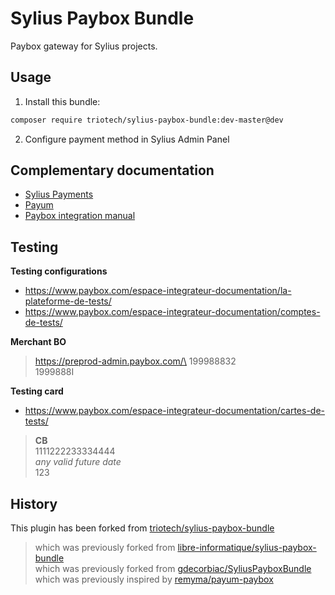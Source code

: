 # Sylius Paybox Bundle

Paybox gateway for Sylius projects.

## Usage

1. Install this bundle:

```bash
composer require triotech/sylius-paybox-bundle:dev-master@dev
```

2. Configure payment method in Sylius Admin Panel

## Complementary documentation

- [Sylius Payments](http://docs.sylius.org/en/latest/book/orders/payments.html)
- [Payum](https://github.com/Payum/Payum/blob/master/docs/index.md)
- [Paybox integration manual](http://www.paybox.com/wp-content/uploads/2017/08/ManuelIntegrationVerifone_PayboxSystem_V8.0_FR.pdf)

## Testing

**Testing configurations**
- https://www.paybox.com/espace-integrateur-documentation/la-plateforme-de-tests/
- https://www.paybox.com/espace-integrateur-documentation/comptes-de-tests/

**Merchant BO**
> https://preprod-admin.paybox.com/\
> 199988832\
> 1999888I

**Testing card**
- https://www.paybox.com/espace-integrateur-documentation/cartes-de-tests/
> **CB**\
> 1111222233334444\
> *any valid future date*\
> 123

## History

This plugin has been forked from [triotech/sylius-paybox-bundle](https://git.triotech.fr/composer/sylius-paybox-bundle/)

> which was previously forked from [libre-informatique/sylius-paybox-bundle](https://github.com/sil-project/SyliusPayboxBundle)\
> which was previously forked from [gdecorbiac/SyliusPayboxBundle](https://github.com/gdecorbiac/SyliusPayboxBundle)\
> which was previously inspired by [remyma/payum-paybox](https://github.com/remyma/payum-paybox)